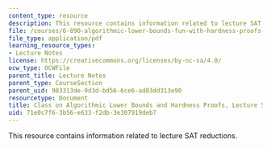 ```yaml
---
content_type: resource
description: This resource contains information related to lecture SAT reductions.
file: /courses/6-890-algorithmic-lower-bounds-fun-with-hardness-proofs-fall-2014/71e0c7f63b56e633f2db3e307919deb7_MIT6_890F14_L05.pdf
file_type: application/pdf
learning_resource_types:
- Lecture Notes
license: https://creativecommons.org/licenses/by-nc-sa/4.0/
ocw_type: OCWFile
parent_title: Lecture Notes
parent_type: CourseSection
parent_uid: 983313de-9d3d-bd56-6ce6-ad83dd313e90
resourcetype: Document
title: Class on Algorithmic Lower Bounds and Hardness Proofs, Lecture 5 Notes
uid: 71e0c7f6-3b56-e633-f2db-3e307919deb7
---
```

This resource contains information related to lecture SAT reductions.